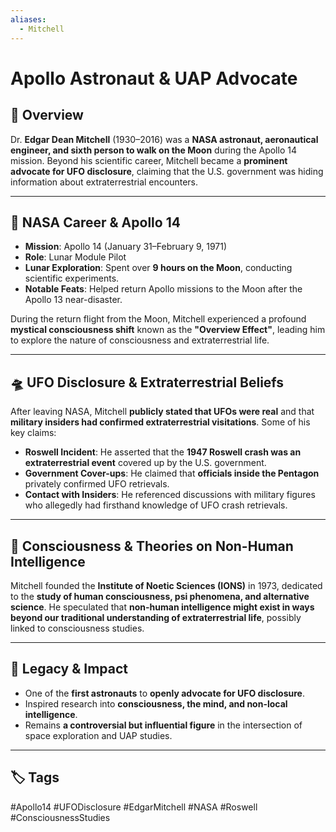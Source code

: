 ```yaml
---
aliases:
  - Mitchell
---
```

# **Apollo Astronaut & UAP Advocate**

## **📌 Overview**

Dr. **Edgar Dean Mitchell** (1930–2016) was a **NASA astronaut, aeronautical engineer, and sixth person to walk on the Moon** during the Apollo 14 mission. Beyond his scientific career, Mitchell became a **prominent advocate for UFO disclosure**, claiming that the U.S. government was hiding information about extraterrestrial encounters.

---

## **🚀 NASA Career & Apollo 14**

- **Mission**: Apollo 14 (January 31–February 9, 1971)
- **Role**: Lunar Module Pilot
- **Lunar Exploration**: Spent over **9 hours on the Moon**, conducting scientific experiments.
- **Notable Feats**: Helped return Apollo missions to the Moon after the Apollo 13 near-disaster.

During the return flight from the Moon, Mitchell experienced a profound **mystical consciousness shift** known as the **"Overview Effect"**, leading him to explore the nature of consciousness and extraterrestrial life.

---

## **🛸 UFO Disclosure & Extraterrestrial Beliefs**

After leaving NASA, Mitchell **publicly stated that UFOs were real** and that **military insiders had confirmed extraterrestrial visitations**. Some of his key claims:

- **Roswell Incident**: He asserted that the **1947 Roswell crash was an extraterrestrial event** covered up by the U.S. government.
- **Government Cover-ups**: He claimed that **officials inside the Pentagon** privately confirmed UFO retrievals.
- **Contact with Insiders**: He referenced discussions with military figures who allegedly had firsthand knowledge of UFO crash retrievals.

---

## **🔬 Consciousness & Theories on Non-Human Intelligence**

Mitchell founded the **Institute of Noetic Sciences (IONS)** in 1973, dedicated to the **study of human consciousness, psi phenomena, and alternative science**. He speculated that **non-human intelligence might exist in ways beyond our traditional understanding of extraterrestrial life**, possibly linked to consciousness studies.

---

## **📜 Legacy & Impact**

- One of the **first astronauts** to **openly advocate for UFO disclosure**.
- Inspired research into **consciousness, the mind, and non-local intelligence**.
- Remains **a controversial but influential figure** in the intersection of space exploration and UAP studies.

---

## **🏷 Tags**

#Apollo14 #UFODisclosure #EdgarMitchell #NASA #Roswell #ConsciousnessStudies
